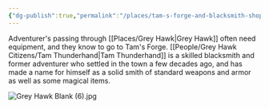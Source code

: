 ```yaml
---
{"dg-publish":true,"permalink":"/places/tam-s-forge-and-blacksmith-shop/"}
---
```


Adventurer's passing through [[Places/Grey Hawk\|Grey Hawk]] often need equipment, and they know to go to Tam's Forge.  [[People/Grey Hawk Citizens/Tam Thunderhand\|Tam Thunderhand]] is a skilled blacksmith and former adventurer who settled in the town a few decades ago, and has made a name for himself as a solid smith of standard weapons and armor as well as some magical items.  

![Grey Hawk Blank (6).jpg](/img/user/Z_Attachments/Grey%20Hawk%20Blank%20(6).jpg)